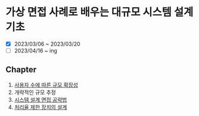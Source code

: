 # 가상 면접 사례로 배우는 대규모 시스템 설계 기초

- [x] 2023/03/06 ~ 2023/03/20
- [ ] 2023/04/16 ~ ing

## Chapter

1. [사용자 수에 따른 규모 확장성](./chapter01.md)
2. 개략적인 규모 추정
3. [시스템 설계 면접 공략법](./chapter03.md)
4. [처리율 제한 장치의 설계](./chapter04.md)
